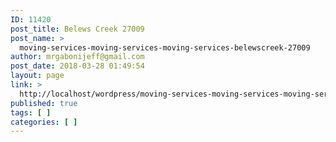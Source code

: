 ```yaml
---
ID: 11420
post_title: Belews Creek 27009
post_name: >
  moving-services-moving-services-moving-services-belewscreek-27009
author: mrgabonijeff@gmail.com
post_date: 2018-03-28 01:49:54
layout: page
link: >
  http://localhost/wordpress/moving-services-moving-services-moving-services-belewscreek-27009/
published: true
tags: [ ]
categories: [ ]
---
```

